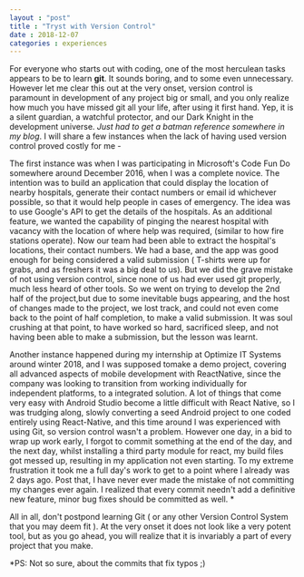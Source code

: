 ```yaml
---
layout : "post"
title : "Tryst with Version Control"
date : 2018-12-07
categories : experiences
---
```


For everyone who starts out with coding, one of the most herculean tasks appears to be to learn **git**. It sounds boring, and to some even unnecessary. However let me clear this out at the very onset, version control is paramount in development of any project big or small, and you only realize how much you have missed git all your life, after using it first hand. Yep, it is a silent guardian, a watchful protector, and our Dark Knight in the development universe.  *Just had to get a batman reference somewhere in my blog*. I will share a few instances when the lack of having used version control proved costly for me  - 

The first instance was when I was participating in Microsoft's Code Fun Do somewhere around December 2016, when I was a complete novice. The intention was to build an application that could display the location of nearby hospitals, generate their contact numbers or email id whichever possible, so that it would help people in cases of emergency. The idea was to use Google's API to get the details of the hospitals. As an additional feature, we wanted the capability of pinging the nearest hospital with vacancy with the location of where help was required, (similar to how fire stations operate). Now our team had been able to extract the hospital's locations, their contact numbers. We had a base, and the app was good enough for being considered a valid submission ( T-shirts were up for grabs, and as freshers it was a big deal to us). But we did the grave mistake of not using version control, since none of us had ever used git properly, much less heard of other tools. So we went on trying to develop the 2nd half of the project,but due to some inevitable bugs appearing, and the host of changes made to the project, we lost track, and could not even come back to the point of half completion, to make a valid submission. It was soul crushing at that point, to have worked so hard, sacrificed sleep, and not having been able to make a submission, but the lesson was learnt.

Another instance happened during my internship at Optimize IT Systems around winter 2018, and I was supposed tomake a demo project, covering all advanced aspects of mobile development with ReactNative, since the company was looking to transition from working individually for independent platforms, to a integrated solution. A lot of things that come very easy with Android Studio become a little difficult with React Native, so I was trudging along, slowly converting a seed Android project to one coded entirely using React-Native, and this time around I was experienced with using Git, so version control wasn't a problem. However one day, in a bid to wrap up work early, I forgot to commit something at the end of the day, and the next day, whilst installing a third party module for react, my build files got messed up, resulting in my application not even starting. To my extreme frustration it took me a full day's work to get to a point where I already was 2 days ago. Post that, I have never ever made the mistake of not committing my changes ever again. I realized that every commit needn't add a definitive new feature, minor bug fixes should be committed as well. \*


All in all, don't postpond learning Git ( or any other Version Control System that you may deem fit ). At the very onset it does not look like a very potent tool, but as you go ahead, you will realize that it is invariably a part of every project that you make.

\*PS: Not so sure, about the commits that fix typos ;)